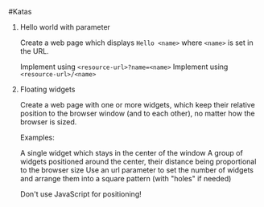 #Katas

1. Hello world with parameter

   Create a web page which displays `Hello <name>` where `<name>` is set in the URL.

   Implement using `<resource-url>?name=<name>`
   Implement using `<resource-url>/<name>`

2. Floating widgets

   Create a web page with one or more widgets, which keep their relative position to the browser window (and to each other), no matter how the browser is sized.

   Examples:

   A single widget which stays in the center of the window
   A group of widgets positioned around the center, their distance being proportional to the browser size
   Use an url parameter to set the number of widgets and arrange them into a square pattern (with "holes" if needed)

   Don't use JavaScript for positioning!
